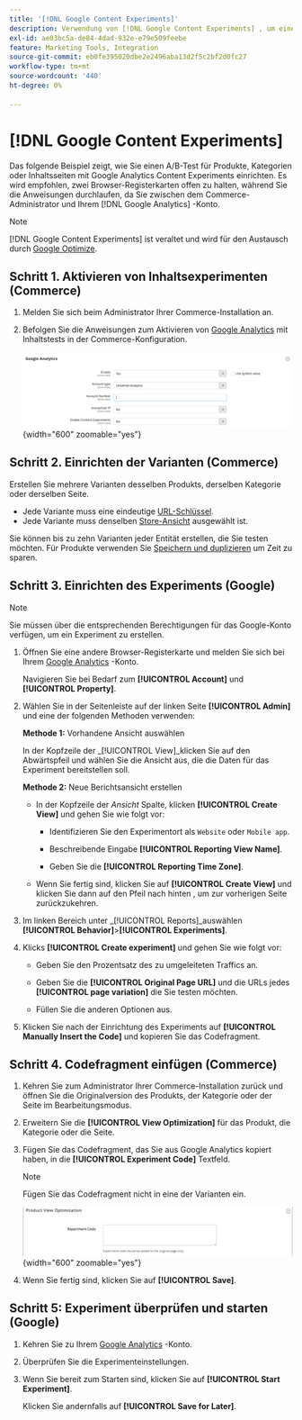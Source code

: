 ```yaml
---
title: '[!DNL Google Content Experiments]'
description: Verwendung von [!DNL Google Content Experiments] , um einen A/B-Test für Commerce-Produkte, -Kategorien oder Inhaltsseiten einzurichten.
exl-id: ae03bc5a-de84-4dad-932e-e79e509feebe
feature: Marketing Tools, Integration
source-git-commit: eb0fe395020dbe2e2496aba13d2f5c2bf2d0fc27
workflow-type: tm+mt
source-wordcount: '440'
ht-degree: 0%

---
```


# [!DNL Google Content Experiments]

Das folgende Beispiel zeigt, wie Sie einen A/B-Test für Produkte, Kategorien oder Inhaltsseiten mit Google Analytics Content Experiments einrichten. Es wird empfohlen, zwei Browser-Registerkarten offen zu halten, während Sie die Anweisungen durchlaufen, da Sie zwischen dem Commerce-Administrator und Ihrem [!DNL Google Analytics] -Konto.

>[!NOTE]
>
>[!DNL Google Content Experiments] ist veraltet und wird für den Austausch durch [Google Optimize](https://support.google.com/optimize/answer/7084762?hl=en).

## Schritt 1. Aktivieren von Inhaltsexperimenten (Commerce)

1. Melden Sie sich beim Administrator Ihrer Commerce-Installation an.

1. Befolgen Sie die Anweisungen zum Aktivieren von [Google Analytics](google-analytics.md) mit Inhaltstests in der Commerce-Konfiguration.

   ![Vertriebskonfiguration - Google-API - Google Analytics](../configuration-reference/sales/assets/google-api-analytics-ee.png){width="600" zoomable="yes"}

## Schritt 2. Einrichten der Varianten (Commerce)

Erstellen Sie mehrere Varianten desselben Produkts, derselben Kategorie oder derselben Seite.

- Jede Variante muss eine eindeutige [URL-Schlüssel](../catalog/catalog-urls.md).
- Jede Variante muss denselben [Store-Ansicht](../getting-started/websites-stores-views.md#scope-settings) ausgewählt ist.

Sie können bis zu zehn Varianten jeder Entität erstellen, die Sie testen möchten. Für Produkte verwenden Sie [Speichern und duplizieren](../catalog/product-workspace.md) um Zeit zu sparen.

## Schritt 3. Einrichten des Experiments (Google)

>[!NOTE]
>
>Sie müssen über die entsprechenden Berechtigungen für das Google-Konto verfügen, um ein Experiment zu erstellen.

1. Öffnen Sie eine andere Browser-Registerkarte und melden Sie sich bei Ihrem [Google Analytics][2] -Konto.

   Navigieren Sie bei Bedarf zum **[!UICONTROL Account]** und **[!UICONTROL Property]**.

1. Wählen Sie in der Seitenleiste auf der linken Seite **[!UICONTROL Admin]** und eine der folgenden Methoden verwenden:

   **Methode 1:** Vorhandene Ansicht auswählen

   In der Kopfzeile der _[!UICONTROL View]_klicken Sie auf den Abwärtspfeil und wählen Sie die Ansicht aus, die die Daten für das Experiment bereitstellen soll.

   **Methode 2:** Neue Berichtsansicht erstellen

   - In der Kopfzeile der _Ansicht_ Spalte, klicken **[!UICONTROL Create View]** und gehen Sie wie folgt vor:

      - Identifizieren Sie den Experimentort als `Website` oder `Mobile app`.

      - Beschreibende Eingabe **[!UICONTROL Reporting View Name]**.

      - Geben Sie die **[!UICONTROL Reporting Time Zone]**.

   - Wenn Sie fertig sind, klicken Sie auf **[!UICONTROL Create View]** und klicken Sie dann auf den Pfeil nach hinten , um zur vorherigen Seite zurückzukehren.

1. Im linken Bereich unter _[!UICONTROL Reports]_auswählen **[!UICONTROL Behavior]**>**[!UICONTROL Experiments]**.

1. Klicks **[!UICONTROL Create experiment]** und gehen Sie wie folgt vor:

   - Geben Sie den Prozentsatz des zu umgeleiteten Traffics an.

   - Geben Sie die **[!UICONTROL Original Page URL]** und die URLs jedes **[!UICONTROL page variation]** die Sie testen möchten.

   - Füllen Sie die anderen Optionen aus.

1. Klicken Sie nach der Einrichtung des Experiments auf **[!UICONTROL Manually Insert the Code]** und kopieren Sie das Codefragment.

## Schritt 4. Codefragment einfügen (Commerce)

1. Kehren Sie zum Administrator Ihrer Commerce-Installation zurück und öffnen Sie die Originalversion des Produkts, der Kategorie oder der Seite im Bearbeitungsmodus.

1. Erweitern Sie die **[!UICONTROL View Optimization]** für das Produkt, die Kategorie oder die Seite.

1. Fügen Sie das Codefragment, das Sie aus Google Analytics kopiert haben, in die **[!UICONTROL Experiment Code]** Textfeld.

   >[!NOTE]
   >
   >Fügen Sie das Codefragment nicht in eine der Varianten ein.

   ![Optimierung der Produktansicht](../catalog/assets/product-view-optimization.png){width="600" zoomable="yes"}

1. Wenn Sie fertig sind, klicken Sie auf **[!UICONTROL Save]**.

## Schritt 5: Experiment überprüfen und starten (Google)

1. Kehren Sie zu Ihrem [Google Analytics][2] -Konto.

1. Überprüfen Sie die Experimenteinstellungen.

1. Wenn Sie bereit zum Starten sind, klicken Sie auf **[!UICONTROL Start Experiment]**.

   Klicken Sie andernfalls auf **[!UICONTROL Save for Later]**.


[2]: https://analytics.google.com/
